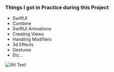 ### Things I got in Practice during this Project 
 - SwiftUI
 - Combine 
 - SwiftUI Animations
 - Creating Views
 - Handling Modifiers 
 - 3d Effects
 - Gestures 
 - Etc...

![Alt Text](https://github.com/myawesomehub/DesignCodeClone/blob/master/Apps%20Look.gif)
